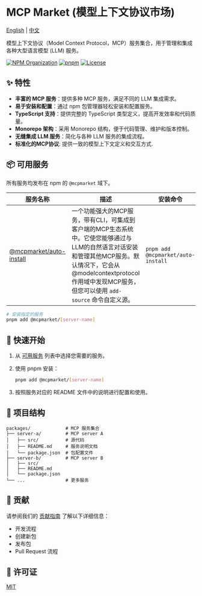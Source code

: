 # MCP Market (模型上下文协议市场)

[English](README.md) | [中文](README.zh-CN.md)

模型上下文协议（Model Context Protocol，MCP）服务集合，用于管理和集成各种大型语言模型 (LLM) 服务。

[![NPM Organization](https://img.shields.io/badge/npm-@mcpmarket-blue.svg)](https://www.npmjs.com/org/mcpmarket)
[![pnpm](https://img.shields.io/badge/maintained%20with-pnpm-cc00ff.svg)](https://pnpm.io/)
[![License](https://img.shields.io/badge/license-MIT-green.svg)](LICENSE)

## ✨ 特性

- **丰富的 MCP 服务**：提供多种 MCP 服务，满足不同的 LLM 集成需求。
- **易于安装和配置**：通过 npm 包管理器轻松安装和配置服务。
- **TypeScript 支持**：提供完整的 TypeScript 类型定义，提高开发效率和代码质量。
- **Monorepo 架构**：采用 Monorepo 结构，便于代码管理、维护和版本控制。
- **无缝集成 LLM 服务**：简化与各种 LLM 服务的集成流程。
- **标准化的MCP协议**: 提供一致的模型上下文定义和交互方式.

## 📦 可用服务

所有服务均发布在 npm 的 `@mcpmarket` 域下。

| 服务名称                                                                             | 描述                                                                                                                                                                                                                        | 安装命令                           |
| ------------------------------------------------------------------------------------ | --------------------------------------------------------------------------------------------------------------------------------------------------------------------------------------------------------------------------- | ---------------------------------- |
| [@mcpmarket/auto-install](https://www.npmjs.com/package/@mcpmarket/mcp-auto-install) | 一个功能强大的MCP服务，带有CLI，可集成到客户端的MCP生态系统中。它使您能够通过与LLM的自然语言对话安装和管理其他MCP服务。默认情况下，它会从@modelcontextprotocol作用域中发现MCP服务，但您可以使用 `add-source` 命令自定义源。 | `pnpm add @mcpmarket/auto-install` |

```bash
# 安装指定的服务
pnpm add @mcpmarket/[server-name]
```

## 🚀 快速开始

1. 从 [可用服务](#-可用服务) 列表中选择您需要的服务。
2. 使用 pnpm 安装：

   ```bash
   pnpm add @mcpmarket/[server-name]
   ```

3. 按照服务对应的 README 文件中的说明进行配置和使用。

## 📂 项目结构

```
packages/             # MCP 服务集合
├── server-a/         # MCP server A
│   ├── src/          # 源代码
│   ├── README.md     # 服务说明文档
│   └── package.json  # 包配置文件
├── server-b/         # MCP server B
│   ├── src/
│   ├── README.md
│   └── package.json
└── ...               # 更多服务
```

## 🤝 贡献

请参阅我们的 [贡献指南](CONTRIBUTING.md) 了解以下详细信息：

- 开发流程
- 创建新包
- 发布包
- Pull Request 流程

## 📜 许可证

[MIT](./LICENSE)
